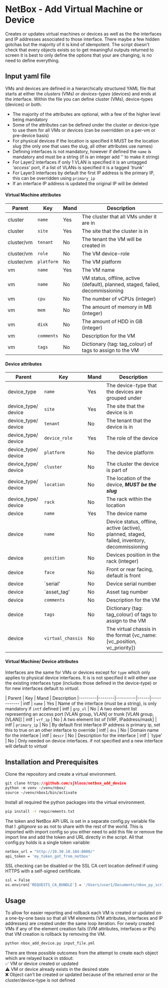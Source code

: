 # NetBox - Add Virtual Machine or Device

Creates or updates virtual machines or devices as well as the the interfaces and IP addresses associated to those interface. There maybe a few hidden gotchas but the majority of it is kind of idempotent. The script doesn't check that every objects exists so to get meaningful outputs returned to screen it is best to only define the options that your are changing, is no need to define everything.

## Input yaml file

VMs and devices are defined in a hierarchically structured YAML file that starts at either the *clusters* (VMs) or *devices-types* (devices) and ends at the interface. Within the file you can define cluster (VMs), device-types (devices) or both.

- The majority of the attributes are optional, with a few of the higher level being mandatory
- Some of the attributes can be defined under the cluster or device-type to use them for all VMs or devices (can be overridden on a per-vm or pre-device basis)
- For physical devices if the location is specified it MUST be the location slug (the only one that uses the slug, all other attributes use names)
- Defining interfaces is not mandatory, however if defined the `name` is mandatory and must be a string (if is an integer add '' to make it string)
- For Layer2 interfaces if only 1 VLAN is specified it is an untagged *'access'* port, if a list of VLANs is specified it is a tagged *'trunk'*
- For Layer3 interfaces by default the first IP address is the primary IP, this can be overridden using `primary_ip`
- If an interface IP address is updated the original IP will be deleted

#### Virtual Machine attributes

| Parent  | Key    | Mand | Description
|---------|--------|------|-------------
| cluster | `name` | Yes | The cluster that all VMs under it are in
| cluster | `site` | Yes | The site that the cluster is in
| cluster/vm | `tenant` | No | The tenant the VM will be created in
| cluster/vm | `role` | No | The VM device-role
| cluster/vm | `platform` | No | The VM platform
| vm      | `name` | Yes | The VM name
| vm      | `name` | No | VM status, offline, active (default), planned, staged, failed, decommissioning
| vm      | `cpu` | No | The number of vCPUs (integer)
| vm      | `mem` | No | The amount of memory in MB (integer)
| vm      | `disk` | No | The amount of HDD in GB (integer)
| vm      | `comments` | No | Description for the VM
| vm      | `tags` | No | Dictionary {tag: tag_colour} of tags to assign to the VM

#### Device attributes

| Parent  | Key    | Mand | Description
|---------|--------|------|-------------
| device_type | `name` | Yes | The device-type that the devices are grouped under
| device_type/ device | `site` | Yes | The site that the device is in
| device_type/ device | `tenant` | No | The tenant that the device is in
| device_type/ device | `device_role` | Yes | The role of the device
| device_type/ device | `platform` | No | The device platform
| device_type/ device | `cluster` | No | The cluster the device is part of
| device_type/ device | `location` | No | The location of the device, ***MUST be the slug***
| device_type/ device | `rack` | No | The rack within the location
| device | `name` | Yes | The device name
| device | `name` | No | Device status, offline, active (active), planned, staged, failed, inventory, decommissioning
| device | `position` | No | Devices position in the rack (integer)
| device | `face` | No | Front or rear facing, default is front
| device | `serial' | No | Device serial number
| device | `asset_tag' | No | Asset tag number
| device | `comments` | No | Description for the VM
| device | `tags` | No | Dictionary {tag: tag_colour} of tags to assign to the VM
| device | `virtual_chassis` | No | The virtual chassis in the format {vc_name: [vc_position, vc_priority]}

#### Virtual Machine/ Device attributes

Interfaces are the same for VMs or devices except for `type` which only applies to physical device interfaces. It is is not specified it will either use the existing interfaces type (includes those defined in the device-type) or for new interfaces default to *virtual*.

| Parent  | Key    | Mand | Description
|---------|--------|----------|------|------------
| intf    | `name` | Yes | Name of the interface (must be a string), is only mandatory if `intf` defined
| intf    | `grp_vl` | No | A two element list representing an access port [VLAN group, VLAN] or trunk [VLAN group, [VLAN]]
| intf    | `vrf_ip` | No | A two element list of [VRF, IPaddress/mask]
| intf    | `primary_ip` | No | By default first interface IP address is primary ip, set this to true on an other interface to override
| intf    | `dns` | No | Domain name for the interface
| intf    | `descr` | No | Description for the interface
| intf    | `type' | No | Only needed on device interfaces. if not specified and a new interface will default to *virtual*

## Installation and Prerequisites

Clone the repository and create a virtual environment.

```css
git clone https://github.com/sjhloco/netbox_add_device
python -m venv ~/venv/nbox/
source ~/venv/nbox1/bin/activate
```

Install all required the python packages into the virtual environment.

```bash
pip install -r requirements.txt
```

The token and NetBox API URL is set in a separate config.py variable file that I *.gitignore* so as not to share with the rest of the world. This is imported with import config so you either need to add this file or remove the import line and add the token and URL directly in the script. All that config.py holds is a single token variable:

```bash
netbox_url = "http://10.30.10.104:8000/"
api_token = 'my_token_got_from_netbox'
```

SSL checking can be disabled or the SSL CA cert location defined if using HTTPS with a self-signed certificate.

```bash
ssl = False
os.environ['REQUESTS_CA_BUNDLE'] = '/Users/user1/Documents/nbox_py_scripts/myCA.pem'
```

## Usage

To allow for easier reporting and rollback each VM is created or updated on a one-by-one basis so that all VM elements (VM attributes, interfaces and IP addresses) are created under the same loop iteration. For newly created VMs if any of the element creation fails ((VM attributes, interfaces or IPs) that VM creation is rollback by removing the VM.

```bash
python nbox_add_device.py input_file.yml
```

There are three possible outcomes from the attempt to create each object which are relayed back in stdout:\
✅ VM or device created or updated\
⚠️ VM or device already exists in the desired state\
❌ Object can’t be created or updated because of the returned error or the cluster/device-type is not defined
